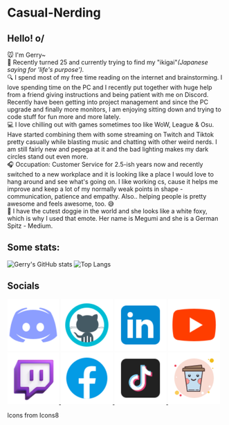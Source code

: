 # Casual-Nerding
## Hello! o/ 
🐭 I'm Gerry~ <br />
🏮 Recently turned 25 and currently trying to find my "ikigai"_(Japanese saying for 'life's purpose')._ <br />
🔍 I spend most of my free time reading on the internet and brainstorming. I love spending time on the PC and I recently put together with huge help from a friend giving instructions and being patient with me on Discord. Recently have been getting into project management and since the PC upgrade and finally more monitors, I am enjoying sitting down and trying to code stuff for fun more and more lately.<br />
💻 I love chilling out with games sometimes too like WoW, League & Osu. Have started combining them with some streaming on Twitch and Tiktok pretty casually while blasting music and chatting with other weird nerds. I am still fairly new and pepega at it and the bad lighting makes my dark circles stand out even more. <br />
🎧 Occupation: Customer Service for 2.5-ish years now and recently switched to a new workplace and it is looking like a place I would love to hang around and see what's going on. I like working cs, cause it helps me improve and keep a lot of my normally weak points in shape - communication, patience and empathy. Also.. helping people is pretty awesome and feels awesome, too. 😅 <br />
🦊 I have the cutest doggie in the world and she looks like a white foxy, which is why I used that emote. Her name is Megumi and she is a German Spitz - Medium. <br />




## Some stats: 
 ![Gerry's GitHub stats](https://github-readme-stats.vercel.app/api?username=Hiratsuna&size_weight=0&count_weight=1&show_icons=true&theme=highcontrast&rank_icon=github) 
 ![Top Langs](https://github-readme-stats.vercel.app/api/top-langs/?username=Hiratsuna&size_weight=0&count_weight=1&layout=donut&langs_count=8)

## Socials
<html>
<footer>
 <div style="centered"></div>
<a href="https://discord.gg/Z4kCM3Jp3Q"><img src="icons8-discord-96.png" alt="Discord" title="Discord" style="width: 120px; height: 120px"></a>
<a href="https://github.com/Why-Not-Curious"><img src="icons8-github-96.png" alt="Github" title="Github" style="width: 120px; height: 120px"></a>
<a href="https://linkedin.com/gerganazhekova"><img src="icons8-linkedin-96.png" alt="Linkedin" title="Linkedin" style="width: 120px; height: 120px"></a>
<a href="https://www.youtube.com/whynotcurious"> <img src="icons8-youtube-96.png" alt="Youtube" title="Youtube" style="width: 120px; height: 120px"/> </a>
<a href="https://www.twitch.tv/whynotcurious"><img src="icons8-twitch-94.png" alt="Twitch" title="Twitch" style="width: 120px; height: 120px"/> </a>
<a href="https://www.facebook.com/gerry.jekova"> <img src="icons8-facebook-96.png" alt="Facebook" title="Facebook" style="width: 120px; height: 120px"/> </a>
<a href="https://tiktok.com/whynotcurious"> <img src="icons8-tiktok-96.png" alt="TikTok" title="TikTok" style="width: 120px; height: 120px"/> </a>
<a href="https://www.buymeacoffee.com/whynotcurious"><img src="icons8-kawaii-coffee-100.png" alt="Buy me a Coffee" title="Buy me a Coffee" style="width: 120px; height: 120px"></a>
 <div class="icons" style="link-color: purple; color: pink; font-family: "comi c sans ms", sans serif;"></div>
  <p href="icons8.com">Icons from Icons8</p>

 </footer>
</html>

